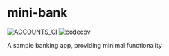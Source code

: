# mini-bank

[![ACCOUNTS_CI](https://github.com/karim-elngr/mini-bank/actions/workflows/accounts_ci.yml/badge.svg)](https://github.com/karim-elngr/mini-bank/actions/workflows/accounts_ci.yml)
[![codecov](https://codecov.io/gh/karim-elngr/mini-bank/branch/main/graph/badge.svg?token=yuMqn8a55A)](https://codecov.io/gh/karim-elngr/mini-bank)

A sample banking app, providing minimal functionality
